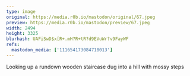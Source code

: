 ```yaml
---
type: image
original: https://media.r0b.io/mastodon/original/67.jpeg
preview: https://media.r0b.io/mastodon/preview/67.jpeg
width: 2494
height: 3325
blurhash: UAFiSwD$x[R+.mH?R+tR?d9EVuWr?v9FayWF
refs:
  mastodon_media: ['111654173084718013']
---
```


Looking up a rundown wooden staircase dug into a hill with mossy steps
